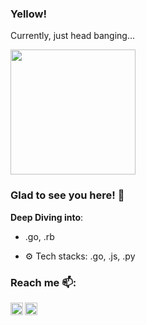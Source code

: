 ### Yellow!

Currently, just head banging...

<img src="https://media.giphy.com/media/11dR2hEgtN5KoM/giphy.gif" width="200" height="200"/>

### Glad to see you here! 🤩 &nbsp;

**Deep Diving into**:
- .go, .rb

- ⚙️ Tech stacks: .go, .js, .py

### Reach me 📫: 
<a href="https://twitter.com/khamiruf">
  <img align="left" alt="Khamiruf's Twitter" width="20px" src="https://cdn.jsdelivr.net/npm/simple-icons@v3/icons/twitter.svg" />
</a>
<a href="https://www.linkedin.com/in/khairul-amiruf/">
  <img align="left" alt="Khamiruf's Linkdein" width="20px" src="https://cdn.jsdelivr.net/npm/simple-icons@v3/icons/linkedin.svg" />
</a>

<!--
**khamiruf/khamiruf** is a ✨ _special_ ✨ repository because its `README.md` (this file) appears on your GitHub profile.

Here are some ideas to get you started:

- 🔭 I’m currently working on ...
- 🌱 I’m currently learning ...
- 👯 I’m looking to collaborate on ...
- 🤔 I’m looking for help with ...
- 💬 Ask me about ...
- 📫 How to reach me: ...
- 😄 Pronouns: ...
- ⚡ Fun fact: ...
-->
